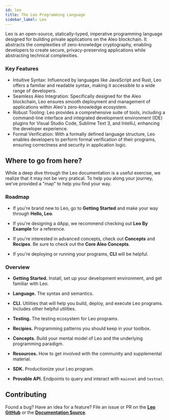 ```yaml
---
id: leo
title: The Leo Programming Language
sidebar_label: Leo
---
```


Leo is an open-source, statically-typed, imperative programming language designed for building private applications on the Aleo blockchain. 
It abstracts the complexities of zero-knowledge cryptography, enabling developers to create secure, privacy-preserving applications while abstracting technical complexities.

### Key Features 
- Intuitive Syntax: Influenced by languages like JavaScript and Rust, Leo offers a familiar and readable syntax, making it accessible to a wide range of developers.
- Seamless Aleo Integration: Specifically designed for the Aleo blockchain, Leo ensures smooth deployment and management of applications within Aleo's zero-knowledge ecosystem.
- Robust Tooling: Leo provides a comprehensive suite of tools, including a command-line interface and integrated development environment (IDE) plugins for Visual Studio Code, Sublime Text 3, and IntelliJ, enhancing the developer experience.
- Formal Verification: With a formally defined language structure, Leo enables developers to perform formal verification of their programs, ensuring correctness and security in application logic.


## Where to go from here?

While a deep dive through the Leo documentation is a useful exercise, we realize that it may not be very pratical. To help you along your journey, we've provided a "map" to help you find your way.

### Roadmap

- If you're brand new to Leo, go to **Getting Started** and make your way through **Hello, Leo**.

- If you're designing a dApp, we recommend checking out **Leo By Example** for a reference.

- If you're interested in advanced concepts, check out **Concepts** and **Recipes**. Be sure to check out the **Core Aleo Concepts**.

- If you're deploying or running your programs, **CLI** will be helpful.


### Overview

- **Getting Started.** Install, set up your development environment, and get familiar with Leo.

- **Language.** The syntax and semantics.

- **CLI.** Utilities that will help you build, deploy, and execute Leo programs. Includes other helpful utilities.

- **Testing.** The testing ecosystem for Leo programs.

- **Recipies.** Programming patterns you should keep in your toolbox.

- **Concepts.** Build your mental model of Leo and the underlying programming paradigm.

- **Resources.** How to get involved with the community and supplemental material.

- **SDK.** Productionize your Leo program.

- **Provable API.** Endpoints to query and interact with `mainnet` and `testnet`.


## Contributing

Found a bug? Have an idea for a feature? File an issue or PR on the [**Leo GitHub**](https://github.com/ProvableHQ/leo/issues/new/choose) or the [**Documentation Source**](https://github.com/ProvableHQ/leo-docs-source).


